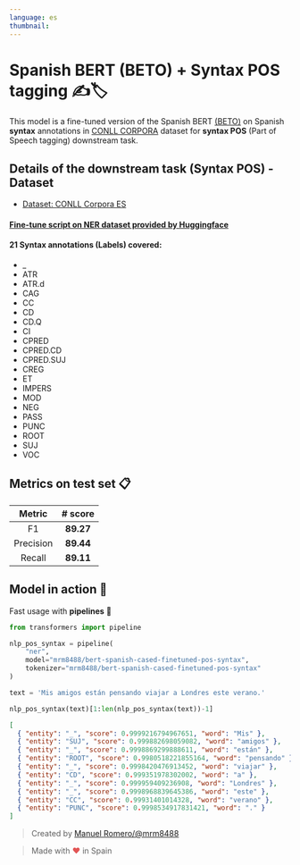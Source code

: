 ```yaml
---
language: es
thumbnail:
---
```


# Spanish BERT (BETO) + Syntax POS tagging ✍🏷

This model is a fine-tuned version of the Spanish BERT [(BETO)](https://github.com/dccuchile/beto) on Spanish **syntax** annotations in [CONLL CORPORA](https://www.kaggle.com/nltkdata/conll-corpora) dataset for **syntax POS** (Part of Speech tagging) downstream task.

## Details of the downstream task (Syntax POS) - Dataset

- [Dataset: CONLL Corpora ES](https://www.kaggle.com/nltkdata/conll-corpora)

#### [Fine-tune script on NER dataset provided by Huggingface](https://github.com/huggingface/transformers/blob/master/examples/token-classification/run_ner.py)

#### 21 Syntax annotations (Labels) covered:

- \_
- ATR
- ATR.d
- CAG
- CC
- CD
- CD.Q
- CI
- CPRED
- CPRED.CD
- CPRED.SUJ
- CREG
- ET
- IMPERS
- MOD
- NEG
- PASS
- PUNC
- ROOT
- SUJ
- VOC

## Metrics on test set 📋

|  Metric   |  # score  |
| :-------: | :-------: |
|    F1     | **89.27** |
| Precision | **89.44** |
|  Recall   | **89.11** |

## Model in action 🔨

Fast usage with **pipelines** 🧪

```python
from transformers import pipeline

nlp_pos_syntax = pipeline(
    "ner",
    model="mrm8488/bert-spanish-cased-finetuned-pos-syntax",
    tokenizer="mrm8488/bert-spanish-cased-finetuned-pos-syntax"
)

text = 'Mis amigos están pensando viajar a Londres este verano.'

nlp_pos_syntax(text)[1:len(nlp_pos_syntax(text))-1]
```

```json
[
  { "entity": "_", "score": 0.9999216794967651, "word": "Mis" },
  { "entity": "SUJ", "score": 0.999882698059082, "word": "amigos" },
  { "entity": "_", "score": 0.9998869299888611, "word": "están" },
  { "entity": "ROOT", "score": 0.9980518221855164, "word": "pensando" },
  { "entity": "_", "score": 0.9998420476913452, "word": "viajar" },
  { "entity": "CD", "score": 0.999351978302002, "word": "a" },
  { "entity": "_", "score": 0.999959409236908, "word": "Londres" },
  { "entity": "_", "score": 0.9998968839645386, "word": "este" },
  { "entity": "CC", "score": 0.99931401014328, "word": "verano" },
  { "entity": "PUNC", "score": 0.9998534917831421, "word": "." }
]
```

> Created by [Manuel Romero/@mrm8488](https://twitter.com/mrm8488)

> Made with <span style="color: #e25555;">&hearts;</span> in Spain
